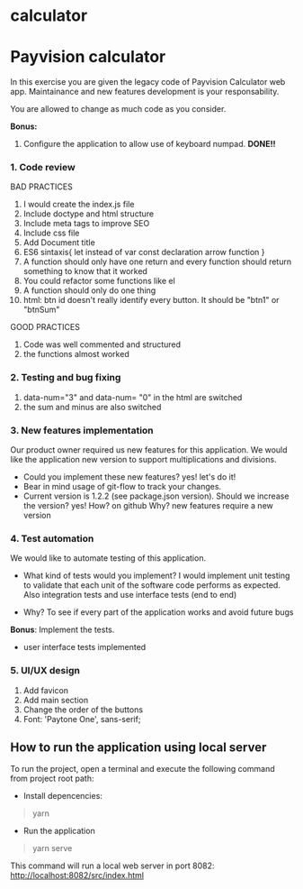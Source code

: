 # calculator
 
# Payvision calculator

In this exercise you are given the legacy code of Payvision Calculator web app. Maintainance and new features development is your responsability.

You are allowed to change as much code as you consider.

**Bonus:**

1. Configure the application to allow use of keyboard numpad. **DONE!!**

### 1. Code review
BAD PRACTICES
1. I would create the index.js file
2. Include doctype and html structure
3. Include meta tags to improve SEO
4. Include css file
5. Add Document title
6. ES6 sintaxis{
    let instead of var
    const declaration
    arrow function
}
7. A function should only have one return and every function should return something to know that it worked
8. You could refactor some functions like el
9. A function should only do one thing
10. html: btn id doesn't really identify every button. It should be "btn1" or "btnSum"

GOOD PRACTICES
1. Code was well commented and structured
2. the functions almost worked

### 2. Testing and bug fixing
1. data-num="3" and data-num= "0" in the html are switched
2. the sum and minus are also switched


### 3. New features implementation

Our product owner required us new features for this application. We would like the application new version to support multiplications and divisions.

- Could you implement these new features?
yes! let's do it!
- Bear in mind usage of git-flow to track your changes.
- Current version is 1.2.2 (see package.json version). 
Should we increase the version? yes!
How? on github
Why? new features require a new version

### 4. Test automation

We would like to automate testing of this application.


- What kind of tests would you implement?
I would implement unit testing to validate that each unit of the software code performs as expected. 
Also integration tests and use interface tests (end to end)

- Why?
To see if every part of the application works and avoid future bugs

**Bonus**: Implement the tests.
- user interface tests implemented

### 5. UI/UX design

1. Add favicon
2. Add main section
3. Change the order of the buttons
4. Font: 'Paytone One', sans-serif;

## How to run the application using local server

To run the project, open a terminal and execute the following command from project root path:

- Install depencencies:

> yarn

- Run the application

> yarn serve

This command will run a local web server in port 8082:
[http://localhost:8082/src/index.html](http://localhost:8082/src/index.html)

